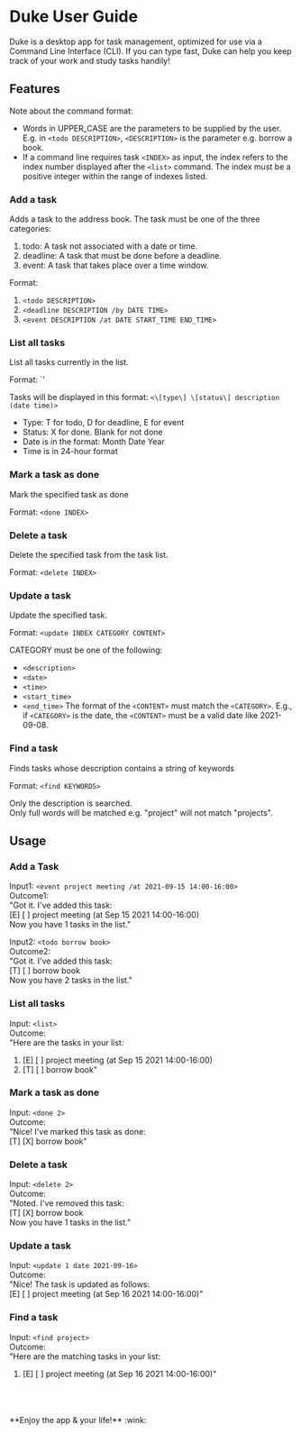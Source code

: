 # Duke User Guide

Duke is a desktop app for task management, optimized for use via a Command Line Interface (CLI). If you can type fast, Duke can help you keep track of your work and study tasks handily!

## Features 

Note about the command format: 
- Words in UPPER_CASE are the parameters to be supplied by the user. E.g. in `<todo DESCRIPTION>`, `<DESCRIPTION>` is the parameter e.g. borrow a book.
- If a command line requires task `<INDEX>` as input, the index refers to the index number displayed after the `<list>` command. The index must be a positive integer within the range of indexes listed.

### Add a task

Adds a task to the address book. The task must be one of the three categories:
1. todo: A task not associated with a date or time.
2. deadline: A task that must be done before a deadline.
3. event: A task that takes place over a time window.

Format:
1. `<todo DESCRIPTION>`
2. `<deadline DESCRIPTION /by DATE TIME>`
3. `<event DESCRIPTION /at DATE START_TIME END_TIME>`

### List all tasks

List all tasks currently in the list.

Format: `<list>'

Tasks will be displayed in this format: `<\[type\] \[status\] description (date time)>`
- Type: T for todo, D for deadline, E for event
- Status: X for done. Blank for not done
- Date is in the format: Month Date Year
- Time is in 24-hour format

### Mark a task as done

Mark the specified task as done
 
Format: `<done INDEX>`

### Delete a task

Delete the specified task from the task list.
 
Format: `<delete INDEX>`

### Update a task

Update the specified task.

Format: `<update INDEX CATEGORY CONTENT>`

CATEGORY must be one of the following:
- `<description>`
- `<date>`
- `<time>`
- `<start_time>`
- `<end_time>`
The format of the `<CONTENT>` must match the `<CATEGORY>`. E.g., if `<CATEGORY>` is the date, the `<CONTENT>` must be a valid date like 2021-09-08.

### Find a task

Finds tasks whose description contains a string of keywords

Format: `<find KEYWORDS>`

Only the description is searched.<br/>
Only full words will be matched e.g. "project" will not match "projects".

## Usage

### Add a Task

Input1: `<event project meeting /at 2021-09-15 14:00-16:00>`<br/>
Outcome1: <br/>
"Got it. I've added this task: <br/>
\[E\] \[ \] project meeting (at Sep 15 2021 14:00-16:00) <br/>
Now you have 1 tasks in the list."

Input2: `<todo borrow book>`<br/>
Outcome2: <br/>
"Got it. I've added this task: <br/>
\[T\] \[ \] borrow book <br/>
Now you have 2 tasks in the list."

### List all tasks

Input: `<list>`<br/>
Outcome:<br/>
"Here are the tasks in your list: <br/>
1. \[E\] \[ \] project meeting (at Sep 15 2021 14:00-16:00)<br/>
2. \[T\] \[ \] borrow book"

### Mark a task as done

Input: `<done 2>`<br/>
Outcome:<br/>
"Nice! I've marked this task as done: <br/>
\[T\] \[X\] borrow book"

### Delete a task

Input: `<delete 2>`<br/>
Outcome: <br/>
"Noted. I've removed this task: <br/>
\[T\] \[X\] borrow book <br/>
Now you have 1 tasks in the list."

### Update a task
Input: `<update 1 date 2021-09-16>`<br/>
Outcome:<br/>
"Nice! The task is updated as follows: <br/>
\[E\] \[ \] project meeting (at Sep 16 2021 14:00-16:00)"

### Find a task
Input: `<find project>`<br/>
Outcome:<br/>
"Here are the matching tasks in your list: <br/>
1. \[E\] \[ \] project meeting (at Sep 16 2021 14:00-16:00)"

<br/>
<br/>
<br/>
**Enjoy the app & your life!** :wink:
